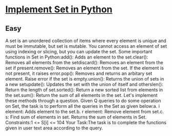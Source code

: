 # [Implement Set in Python](https://www.geeksforgeeks.org/problems/implement-set-in-python--141631/1?page=2&category=python&sortBy=submissions)
## Easy
A set is an unordered collection of items where every element is unique and must be immutable, but set is mutable. You cannot access an element of set using indexing or slicing, but you can update the set.
Some important functions in Set in Python:add(): Adds an element to the set.clear(): Removes all elements from the setdiscard(): Removes an element from the set if present.remove(): Removes an element from the set. If the element is not present, it raises error.pop(): Removes and returns an arbitary set element. Raise error if the set is empty.union(): Returns the union of sets in a new setupdate(): Updates the set with the union of itself and otherslen(): Return the length of set.sorted(): Return a new sorted list from elements in the set.sum(): Return the sum of all elements in the set.
Let's implement these methods through a question. Given Q queries to do some operation on Set, the task is to perform all the queries in the Set as given below:a. i element: Adds element to the set.b. r element: Remove element from set.c. s: Find sum of elements in set. Returns the sum of elements in Set.
Constraints:1 &lt;= S[i] &lt;= 104
Your Task:The task is to complete the functions given in user text area according to the query.